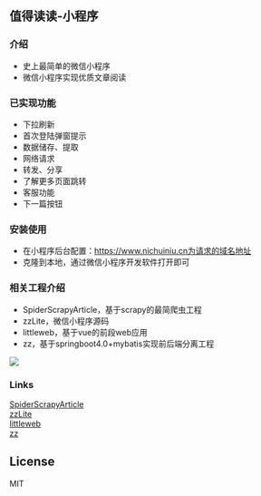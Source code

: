 ## 值得读读-小程序

### 介绍
* 史上最简单的微信小程序
* 微信小程序实现优质文章阅读

### 已实现功能
* 下拉刷新
* 首次登陆弹窗提示
* 数据储存、提取
* 网络请求
* 转发、分享
* 了解更多页面跳转
* 客服功能
* 下一篇按钮

### 安装使用
* 在小程序后台配置：https://www.nichuiniu.cn为请求的域名地址
* 克隆到本地，通过微信小程序开发软件打开即可


### 相关工程介绍
* SpiderScrapyArticle，基于scrapy的最简爬虫工程
* zzLite，微信小程序源码
* littleweb，基于vue的前段web应用
* zz，基于springboot4.0+mybatis实现前后端分离工程

![](https://i.imgur.com/qJBsdd3.jpg)

### Links
[SpiderScrapyArticle](https://github.com/libp/SpiderScrapyArticle)  
[zzLite](https://github.com/libp/zzLite)  
[littleweb](https://github.com/libp/littleweb)  
[zz](https://github.com/libp/zz)   

## License
MIT
